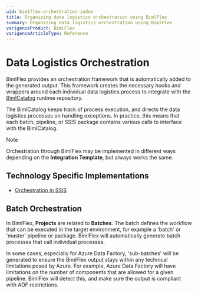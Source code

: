 ```yaml
---
uid: bimlflex-orchestration-index
title: Organizing data logistics orchestration using BimlFlex
summary: Organizing data logistics orchestration using BimlFlex
varigenceProduct: BimlFlex
varigenceArticleType: Reference
---
```


# Data Logistics Orchestration

BimlFlex provides an orchestration framework that is automatically added to the generated output. This framework creates the necessary hooks and wrappers around each individual data logistics process to integrate with the [BimlCatalog](xref:bimlflex-components-overview#bimlcatalog-database) runtime repository.

The BimlCatalog keeps track of process execution, and directs the data logistics processes on handling exceptions. In practice, this means that each batch, pipeline, or SSIS package contains various calls to interface with the BimlCatalog.

>[!NOTE]
> Orchestration through BimlFlex may be implemented in different ways depending on the **Integration Template**, but always works the same.

## Technology Specific Implementations

* [Orchestration in SSIS](xref:bimlflex-concepts-orchestration-ssis)

## Batch Orchestration

In BimlFlex, **Projects** are related to **Batches**. The batch defines the workflow that can be executed in the target environment, for example a 'batch' or 'master' pipeline or package. BimlFlex will automatically generate batch processes that call individual processes.

In some cases, especially for Azure Data Factory, 'sub-batches' will be generated to ensure the BimlFlex output stays within any technical limitations posed by Azure. For example, Azure Data Factory will have limitations on the number of components that are allowed for a given pipeline. BimlFlex will detect this, and make sure the output is compliant with ADF restrictions.
